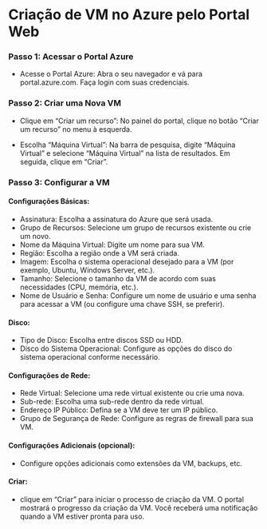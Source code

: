 # Criação de VM no Azure pelo Portal Web
### Passo 1: Acessar o Portal Azure 
- Acesse o Portal Azure: Abra o seu navegador e vá para portal.azure.com. Faça login com suas credenciais.
### Passo 2: Criar uma Nova VM
- Clique em “Criar um recurso”: No painel do portal, clique no botão “Criar um recurso” no menu à esquerda.

- Escolha “Máquina Virtual”: Na barra de pesquisa, digite “Máquina Virtual” e selecione “Máquina Virtual” na lista de resultados. Em seguida, clique em “Criar”.

### Passo 3: Configurar a VM
#### Configurações Básicas:

- Assinatura: Escolha a assinatura do Azure que será usada.
- Grupo de Recursos: Selecione um grupo de recursos existente ou crie um novo.
- Nome da Máquina Virtual: Digite um nome para sua VM.
- Região: Escolha a região onde a VM será criada.
- Imagem: Escolha o sistema operacional desejado para a VM (por exemplo, Ubuntu, Windows Server, etc.).
- Tamanho: Selecione o tamanho da VM de acordo com suas necessidades (CPU, memória, etc.).
- Nome de Usuário e Senha: Configure um nome de usuário e uma senha para acessar a VM (ou configure uma chave SSH, se preferir).
#### Disco:

- Tipo de Disco: Escolha entre discos SSD ou HDD.
- Disco do Sistema Operacional: Configure as opções do disco do sistema operacional conforme necessário.
#### Configurações de Rede:

- Rede Virtual: Selecione uma rede virtual existente ou crie uma nova.
- Sub-rede: Escolha uma sub-rede dentro da rede virtual.
- Endereço IP Público: Defina se a VM deve ter um IP público.
- Grupo de Segurança de Rede: Configure as regras de firewall para sua VM.
#### Configurações Adicionais (opcional):

- Configure opções adicionais como extensões da VM, backups, etc.
#### Criar:

- clique em “Criar” para iniciar o processo de criação da VM. O portal mostrará o progresso da criação da VM. Você receberá uma notificação quando a VM estiver pronta para uso.
